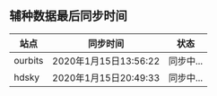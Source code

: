 ## 辅种数据最后同步时间
|站点 | 同步时间 | 状态 |
| - | :-: | ---- |
| ourbits | 2020年1月15日13:56:22 | 同步中... |
| hdsky | 2020年1月15日20:49:33 | 同步中... |
